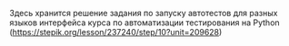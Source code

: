 Здесь хранится решение задания по запуску автотестов для разных языков интерфейса курса по автоматизации тестирования на Python (https://stepik.org/lesson/237240/step/10?unit=209628)
